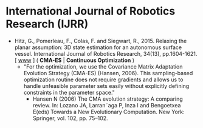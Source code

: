 # International Journal of Robotics Research (IJRR)

* Hitz, G., Pomerleau, F., Colas, F. and Siegwart, R., 2015. Relaxing the planar assumption: 3D state estimation for an autonomous surface vessel. International Journal of Robotics Research, 34(13), pp.1604-1621. [ [www](https://journals.sagepub.com/doi/abs/10.1177/0278364915583680?journalCode=ijra) ] ( **CMA-ES** | **Continuous Optimization** )
  * "For the optimization, we use the Covariance Matrix Adaptation Evolution Strategy (CMA-ES) (Hansen, 2006). This sampling-based optimization routine does not require gradients and allows us to handle unfeasible parameter sets easily without explicitly defining constraints in the parameter space."
    * Hansen N (2006) The CMA evolution strategy: A comparing review. In: Lozano JA, Larran˜aga P, Inza I and Bengoetxea E(eds) Towards a New Evolutionary Computation. New York: Springer, vol. 102, pp. 75–102.
